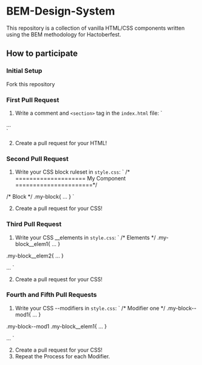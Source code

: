 # BEM-Design-System
This repository is a collection of vanilla HTML/CSS components written using the BEM methodology for Hactoberfest.

## How to participate

### Initial Setup
Fork this repository

### First Pull Request
1) Write a comment and `<section>` tag in the `index.html` file:
`
<!-- 
  Username 
  Description of component
  Available modifiers
-->
<section class="my-block">
   ...
</section>
`

2) Create a pull request for your HTML!

### Second Pull Request
1) Write your CSS block ruleset in `style.css`:
`
/* ====================
   My Component
======================*/

/* Block */
.my-block{
  ...
}
`

2) Create a pull request for your CSS!

### Third Pull Request
1) Write your CSS __elements in `style.css`:
`
/* Elements */
.my-block__elem1{
  ...
}

.my-block__elem2{
  ...
}

...
`

2) Create a pull request for your CSS!

### Fourth and Fifth Pull Requests
1) Write your CSS --modifiers in `style.css`:
`
/* Modifier one */
.my-block--mod1{
  ...
}

.my-block--mod1 .my-block__elem1{
  ...
}

...
`

2) Create a pull request for your CSS!
3) Repeat the Process for each Modifier.

